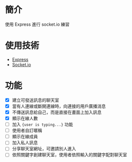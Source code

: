 # 簡介
使用 Express 進行 socket.io 練習

# 使用技術
- [Express](https://expressjs.com/zh-tw)
- [Socket.io](https://socket.io)

# 功能
- [x] 建立可發送訊息的聊天室
- [x] 當有人連線或斷開連線時，向連接的用戶廣播消息
- [x] 不傳送訊息給自己，而是直接在畫面上加入訊息
- [x] 顯示在線人數
- [ ] 加入 `{user is typing...}` 功能
- [ ] 使用者自訂暱稱
- [ ] 顯示在線成員
- [ ] 加入私人訊息
- [ ] 分享聊天室網址，可邀請別人進入
- [ ] 依照關鍵字創建聊天室，使用者依照輸入的關鍵字配對聊天室
